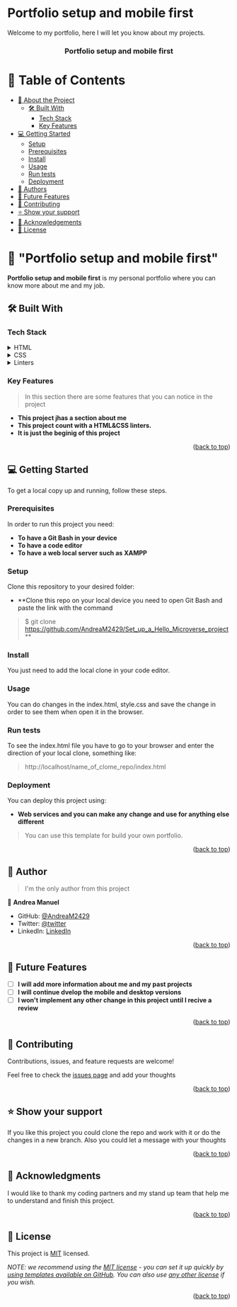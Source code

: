 # Portfolio setup and mobile first
Welcome to my portfolio, here I will let you know about my projects.
<a name="readme-top"></a>

<div align="center">
  <h3><b>Portfolio setup and mobile first</b></h3>
</div>

# 📗 Table of Contents

- [📖 About the Project](#about-project)
  - [🛠 Built With](#built-with)
    - [Tech Stack](#tech-stack)
    - [Key Features](#key-features)
- [💻 Getting Started](#getting-started)
  - [Setup](#setup)
  - [Prerequisites](#prerequisites)
  - [Install](#install)
  - [Usage](#usage)
  - [Run tests](#run-tests)
  - [Deployment](#deployment)
- [👥 Authors](#authors)
- [🔭 Future Features](#future-features)
- [🤝 Contributing](#contributing)
- [⭐️ Show your support](#support)
- [🙏 Acknowledgements](#acknowledgements)
- [📝 License](#license)


# 📖 "Portfolio setup and mobile first" <a name="about-project"></a>

**Portfolio setup and mobile first** is my personal portfolio where you can know more about me and my job.

## 🛠 Built With <a name="built-with"></a>

### Tech Stack <a name="tech-stack"></a>

<details>
  <summary>HTML</summary>
  <ul>
    <li>This project use <a href="https://github.com/microverseinc/curriculum-html-css/blob/main/html5.md">HTML</a> tags.</li>
  </ul>
</details>

<details>
  <summary>CSS</summary>
  <ul>
    > Add the mobile and desktop design.
    <li>The <a href="https://github.com/microverseinc/curriculum-html-css/blob/main/html5.md">CSS</a> is used to provide the design in the index document</li>
  </ul>
</details>

<details>
  <summary>Linters</summary>
  <ul>
    <li>The <a href="https://github.com/microverseinc/linters-config">Linters</a> are tools that help us to check and solve the errors in the code</li>
  </ul>
</details>


### Key Features <a name="key-features"></a>

> In this section there are some features that you can notice in the project

- **This project jhas a section about me**
- **This project count with a HTML&CSS linters.**
- **It is just the beginig of this project**

<p align="right">(<a href="#readme-top">back to top</a>)</p>


## 💻 Getting Started <a name="getting-started"></a>

To get a local copy up and running, follow these steps.

### Prerequisites

In order to run this project you need:
- **To have a Git Bash in your device**
- **To have a code editor**
- **To have a web local server such as XAMPP**


### Setup

Clone this repository to your desired folder:
- **Clone this repo on your local device you need to open Git Bash and paste the link with the command 
> $ git clone https://github.com/AndreaM2429/Set_up_a_Hello_Microverse_project**


### Install

You just need to add the local clone in your code editor.


### Usage

You can do changes in the index.html, style.css and save the change in order to see them when open it in the browser.


### Run tests

To see the index.html file you have to go to your browser and enter the direction of your local clone, something like: 
> http://localhost/name_of_clome_repo/index.html


### Deployment

You can deploy this project using:
- **Web services and you can make any change and use for anything else different**
> You can use this template for build your own portfolio.

<p align="right">(<a href="#readme-top">back to top</a>)</p>


## 👥 Author <a name="authors"></a>

> I'm the only author from this project

👤 **Andrea Manuel**

- GitHub: [@AndreaM2429](https://github.com/AndreaM2429)
- Twitter: [@twitter](https://twitter.com/AndreaManuelOr1)
- LinkedIn: [LinkedIn](https://www.linkedin.com/in/andrea-manuel-2b075026a/)

<p align="right">(<a href="#readme-top">back to top</a>)</p>


## 🔭 Future Features <a name="future-features"></a>

- [ ] **I will add more information about me and my past projects**
- [ ] **I will continue dvelop the mobile and desktop versions**
- [ ] **I won't implement any other change in this project until I recive a review**

<p align="right">(<a href="#readme-top">back to top</a>)</p>


## 🤝 Contributing <a name="contributing"></a>

Contributions, issues, and feature requests are welcome!

Feel free to check the [issues page](../../issues/) and add your thoughts

<p align="right">(<a href="#readme-top">back to top</a>)</p>


## ⭐️ Show your support <a name="support"></a>

If you like this project you could clone the repo and work with it or do the changes in a new branch. Also you could let a message with your thoughts

<p align="right">(<a href="#readme-top">back to top</a>)</p>


## 🙏 Acknowledgments <a name="acknowledgements"></a>

I would like to thank my coding partners and my stand up team that help me to understand and finish this project.

<p align="right">(<a href="#readme-top">back to top</a>)</p>


## 📝 License <a name="license"></a>

This project is [MIT](./LICENSE) licensed.

_NOTE: we recommend using the [MIT license](https://choosealicense.com/licenses/mit/) - you can set it up quickly by [using templates available on GitHub](https://docs.github.com/en/communities/setting-up-your-project-for-healthy-contributions/adding-a-license-to-a-repository). You can also use [any other license](https://choosealicense.com/licenses/) if you wish._

<p align="right">(<a href="#readme-top">back to top</a>)</p>